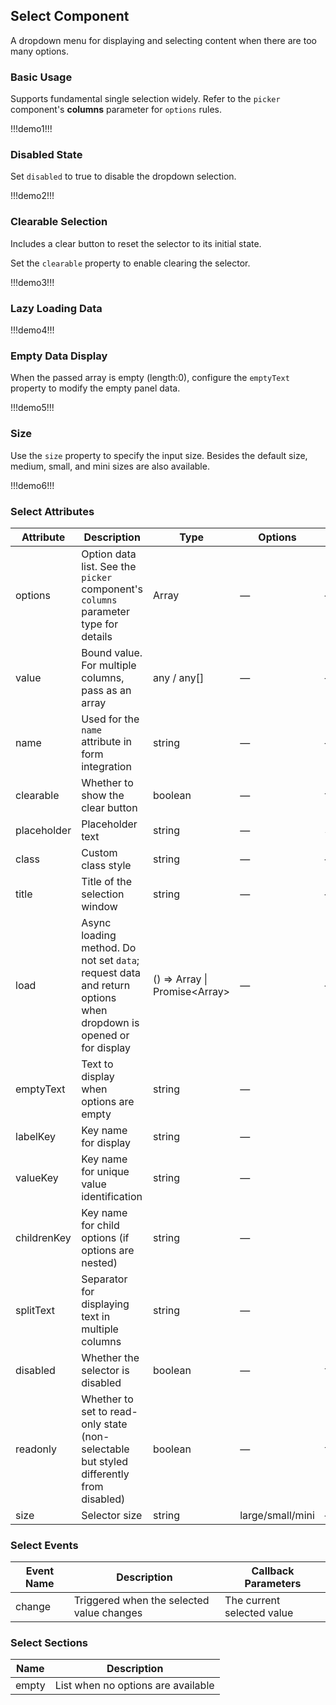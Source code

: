 ## Select Component

A dropdown menu for displaying and selecting content when there are too many options.

### Basic Usage

Supports fundamental single selection widely. Refer to the `picker` component's **columns** parameter for `options` rules.

!!!demo1!!!

### Disabled State

Set `disabled` to true to disable the dropdown selection.

!!!demo2!!!

### Clearable Selection

Includes a clear button to reset the selector to its initial state.

Set the `clearable` property to enable clearing the selector.

!!!demo3!!!

### Lazy Loading Data

!!!demo4!!!

### Empty Data Display

When the passed array is empty (length:0), configure the `emptyText` property to modify the empty panel data.

!!!demo5!!!

### Size

Use the `size` property to specify the input size. Besides the default size, medium, small, and mini sizes are also available.

!!!demo6!!!

### Select Attributes

| Attribute   | Description                                                                                                     | Type                                    | Options          | Default    |
| ----------- | --------------------------------------------------------------------------------------------------------------- | --------------------------------------- | ---------------- | ---------- |
| options     | Option data list. See the `picker` component's `columns` parameter type for details                             | Array<any>                              | —                | —          |
| value       | Bound value. For multiple columns, pass as an array                                                             | any / any[]                             | —                | —          |
| name        | Used for the `name` attribute in form integration                                                               | string                                  | —                | —          |
| clearable   | Whether to show the clear button                                                                                | boolean                                 | —                | false      |
| placeholder | Placeholder text                                                                                                | string                                  | —                | Select     |
| class       | Custom class style                                                                                              | string                                  | —                | —          |
| title       | Title of the selection window                                                                                   | string                                  | —                | —          |
| load        | Async loading method. Do not set `data`; request data and return options when dropdown is opened or for display | () => Array<any> \| Promise<Array<any>> | —                | —          |
| emptyText   | Text to display when options are empty                                                                          | string                                  | —                | -          |
| labelKey    | Key name for display                                                                                            | string                                  | —                | "label"    |
| valueKey    | Key name for unique value identification                                                                        | string                                  | —                | "value"    |
| childrenKey | Key name for child options (if options are nested)                                                              | string                                  | —                | "children" |
| splitText   | Separator for displaying text in multiple columns                                                               | string                                  | —                | " / "      |
| disabled    | Whether the selector is disabled                                                                                | boolean                                 | —                | false      |
| readonly    | Whether to set to read-only state (non-selectable but styled differently from disabled)                         | boolean                                 | —                | false      |
| size        | Selector size                                                                                                   | string                                  | large/small/mini | —          |

### Select Events

| Event Name | Description                               | Callback Parameters        |
| ---------- | ----------------------------------------- | -------------------------- |
| change     | Triggered when the selected value changes | The current selected value |

### Select Sections

| Name  | Description                        |
| ----- | ---------------------------------- |
| empty | List when no options are available |
